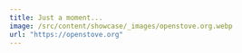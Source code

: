 ```yaml
---
title: Just a moment...
image: /src/content/showcase/_images/openstove.org.webp
url: "https://openstove.org"
---
```

